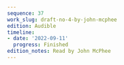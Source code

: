 ```yaml
---
sequence: 37
work_slug: draft-no-4-by-john-mcphee
edition: Audible
timeline:
- date: '2022-09-11'
  progress: Finished
edition_notes: Read by John McPhee
---
```


